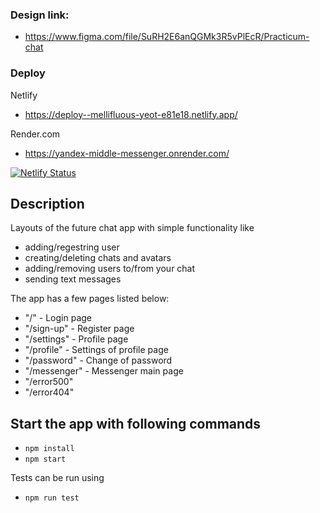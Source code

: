 ### Design link: 
- https://www.figma.com/file/SuRH2E6anQGMk3R5vPlEcR/Practicum-chat

### Deploy
Netlify
- https://deploy--mellifluous-yeot-e81e18.netlify.app/

Render.com
- https://yandex-middle-messenger.onrender.com/

[![Netlify Status](https://api.netlify.com/api/v1/badges/36568278-6f65-40db-947d-5e88c33b67a6/deploy-status)](https://app.netlify.com/sites/mellifluous-yeot-e81e18/deploys)

## Description

Layouts of the future chat app with simple functionality like 
- adding/regestring user
- creating/deleting chats and avatars
- adding/removing users to/from your chat
- sending text messages

The app has a few pages listed below:
- "/" - Login page
- "/sign-up" - Register page
- "/settings" - Profile page
- "/profile" - Settings of profile page
- "/password" - Change of password
- "/messenger" - Messenger main page
- "/error500"
- "/error404"

## Start the app with following commands

- `npm install`
- `npm start`

Tests can be run using
- `npm run test`
